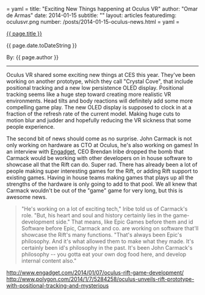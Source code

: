 = yaml =
title: "Exciting New Things happening at Oculus VR"
author: "Omar de Armas"
date: 2014-01-15
subtitle: ""
layout: articles
featuredimg: oculusvr.png
number: /posts/2014-01-15-oculus-news.html
= yaml =

<a href="{{ page.url }}" class='postTitleLink'><p class='postTitle'>{{ page.title }}</p></a>
<p class='postPublished'>{{ page.date.toDateString }}</p>
<p class='postAuthor'>By: {{ page.author }}</p>
<hr>

Oculus VR shared some exciting new things at CES this year. They've been working on another prototype, which they call "Crystal Cove", that include positional tracking and a new low persistence OLED display. Positional tracking seems like a huge step toward creating more realistic VR environments. Head tilts and body reactions will definitely add some more compelling game play. The new OLED display is supposed to clock in at a fraction of the refresh rate of the current model. Making huge cuts to motion blur and judder and hopefully reducing the VR sickness that some people experience.  
  
The second bit of news should come as no surprise. John Carmack is not only working on hardware as CTO at Oculus, he's also working on games! In an interview with [Engadget](http://www.engadget.com/2014/01/07/oculus-rift-game-development/), CEO Brendan Iribe dropped the bomb that Carmack would be working with other developers on in house software to showcase all that the Rift can do. Super rad. There has already been a lot of people making super interesting games for the Rift, or adding Rift support to existing games. Having in house teams making games that plays up all the strengths of the hardware is only going to add to that pool. We all knew that Carmack wouldn't be out of the "game" game for very long, but this is awesome news. 




>"He's working on a lot of exciting tech," Iribe told us of Carmack's role. "But, his heart and soul and history certainly lies in the game-development side." That means, like Epic Games before them and id Software before Epic, Carmack and co. are working on software that'll showcase the Rift's many functions. "That's always been Epic's philosophy. And it's what allowed them to make what they made. It's certainly been id's philosophy in the past. It's been John Carmack's philosophy -- you gotta eat your own dog food here, and develop internal content also."


http://www.engadget.com/2014/01/07/oculus-rift-game-development/
http://www.polygon.com/2014/1/7/5284258/oculus-unveils-rift-prototype-with-positional-tracking-and-mysterious
